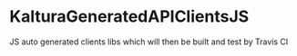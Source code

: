 # KalturaGeneratedAPIClientsJS
JS auto generated clients libs which will then be built and test by Travis CI
